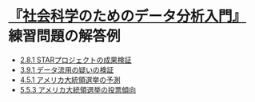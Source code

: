 # [『社会科学のためのデータ分析入門』](https://www.iwanami.co.jp/book/b352348.html)練習問題の解答例

- [2.8.1 STARプロジェクトの成果検証](chapter2/2.8.1.html)
- [3.9.1 データ流用の疑いの検証](chapter3/3.9.1.html)
- [4.5.1 アメリカ大統領選挙の予測](chapter4/4.5.1.html)
- [5.5.3 アメリカ大統領選挙の投票傾向](chapter5/5.5.3.html)

